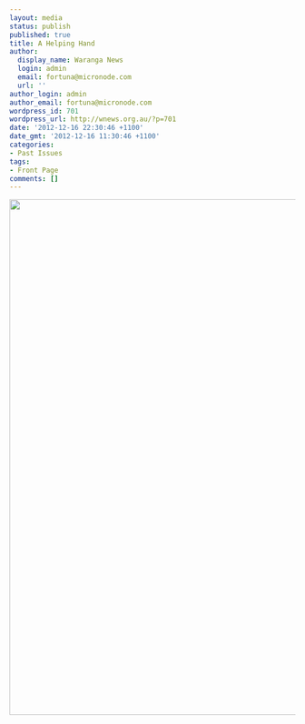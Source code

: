 ```yaml
---
layout: media
status: publish
published: true
title: A Helping Hand
author:
  display_name: Waranga News
  login: admin
  email: fortuna@micronode.com
  url: ''
author_login: admin
author_email: fortuna@micronode.com
wordpress_id: 701
wordpress_url: http://wnews.org.au/?p=701
date: '2012-12-16 22:30:46 +1100'
date_gmt: '2012-12-16 11:30:46 +1100'
categories:
- Past Issues
tags:
- Front Page
comments: []
---
```


<a href="{{ site.url }}/images/2012/12/frontpage-20121213.pdf"><img class="alignnone size-full wp-image-699" title="Front Page - December 13, 2012" alt="" src="{{ site.url }}/images/2012/12/frontpage-20121213.png" width="624" height="907" /></a>
